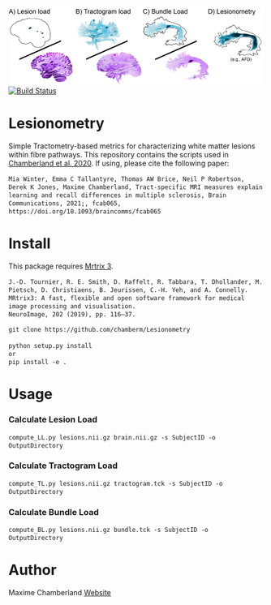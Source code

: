 ![Lesionometry](https://github.com/chamberm/Lesionometry/blob/main/ressources/banner.png)
[![Build Status](https://github.com/chamberm/Lesionometry/workflows/Python%20package/badge.svg)](https://github.com/chamberm/Lesionometry/actions)
# Lesionometry
Simple Tractometry-based metrics for characterizing white matter lesions within fibre pathways. This repository contains the scripts used in [Chamberland et al. 2020](https://academic.oup.com/braincomms/advance-article/doi/10.1093/braincomms/fcab065/6207986). If using, please cite the following paper:
```
Mia Winter, Emma C Tallantyre, Thomas AW Brice, Neil P Robertson, Derek K Jones, Maxime Chamberland, Tract-specific MRI measures explain learning and recall differences in multiple sclerosis, Brain Communications, 2021;, fcab065, https://doi.org/10.1093/braincomms/fcab065
```

# Install
This package requires [Mrtrix 3](http://mrtrix.readthedocs.io/en/latest/installation/linux_install.html).
```
J.-D. Tournier, R. E. Smith, D. Raffelt, R. Tabbara, T. Dhollander, M. Pietsch, D. Christiaens, B. Jeurissen, C.-H. Yeh, and A. Connelly. 
MRtrix3: A fast, flexible and open software framework for medical image processing and visualisation. 
NeuroImage, 202 (2019), pp. 116–37.
```

```
git clone https://github.com/chamberm/Lesionometry

python setup.py install
or
pip install -e .
```

# Usage
### Calculate Lesion Load
```
compute_LL.py lesions.nii.gz brain.nii.gz -s SubjectID -o OutputDirectory
```

### Calculate Tractogram Load
```
compute_TL.py lesions.nii.gz tractogram.tck -s SubjectID -o OutputDirectory
```

### Calculate Bundle Load
```
compute_BL.py lesions.nii.gz bundle.tck -s SubjectID -o OutputDirectory
```

# Author
Maxime Chamberland [Website](https://chamberm.github.io/)